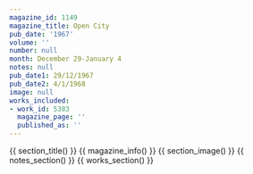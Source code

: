 ```yaml
---
magazine_id: 1149
magazine_title: Open City
pub_date: '1967'
volume: ''
number: null
month: December 29-January 4
notes: null
pub_date1: 29/12/1967
pub_date2: 4/1/1968
image: null
works_included:
- work_id: 5383
  magazine_page: ''
  published_as: ''
---
```


{{ section_title() }}
{{ magazine_info() }}
{{ section_image() }}
{{ notes_section() }}
{{ works_section() }}
